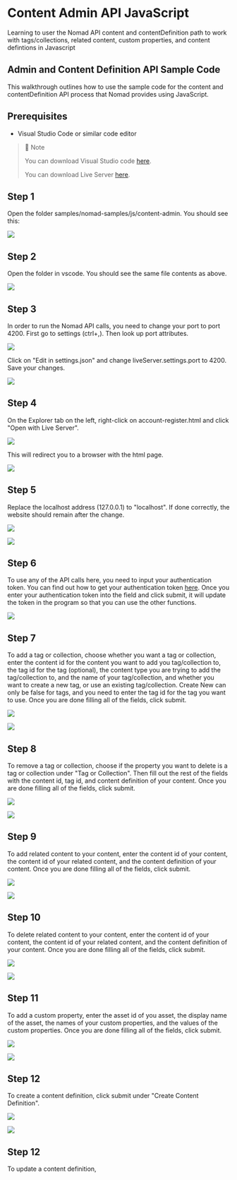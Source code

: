# Content Admin API JavaScript
Learning to user the Nomad API content and contentDefinition path to work with tags/collections, related content, custom properties, and content defintions in Javascript

## Admin and Content Definition API Sample Code

This walkthrough outlines how to use the sample code for the content and contentDefinition API process that Nomad provides using JavaScript.

## Prerequisites

- Visual Studio Code or similar code editor

> 📘 Note
> 
> You can download Visual Studio code [here](https://code.visualstudio.com/).
> 
> You can download Live Server [here](https://ritwickdey.github.io/vscode-live-server/).

## Step 1

Open the folder  samples/nomad-samples/js/content-admin. You should see this:

![](https://files.readme.io/31bc0f2-image.png)

## Step 2

Open the folder in vscode. You should see the same file contents as above.

![](https://files.readme.io/dacf562-image.png)

## Step 3

In order to run the Nomad API calls, you need to change your port to port 4200. First go to settings (ctrl+,). Then look up port attributes.

![](https://files.readme.io/7ca4a72-settings.png)

Click on "Edit in settings.json" and change liveServer.settings.port to 4200. Save your changes.

![](https://files.readme.io/199b2b4-liveserver.png)

## Step 4

On the Explorer tab on the left, right-click on account-register.html and click "Open with Live Server".

![](https://files.readme.io/f443433-contentadminls.png)

This will redirect you to a browser with the html page.


![](https://files.readme.io/1fd9741-image.png)

## Step 5

Replace the localhost address (127.0.0.1) to "localhost". If done correctly, the website should remain after the change.


![](https://files.readme.io/a5733d4-contentadminweb.png)



![](https://files.readme.io/b263cb2-contentadminlh.png)

## Step 6

To use any of the API calls here, you need to input your authentication token. You can find out how to get your authentication token [here](https://github.com/Nomad-Media/samples/blob/main/nomad-samples/js/account-authenticaton/Readme.md). Once you enter your authentication token into the field and click submit, it will update the token in the program so that you can use the other functions.

![](https://files.readme.io/4d998e9-image.png)

## Step 7

To add a tag or collection, choose whether you want a tag or collection, enter the content id for the content you want to add you tag/collection to, the tag id for the tag (optional), the content type you are trying to add the tag/collection to, and the name of your tag/collection, and whether you want to create a new tag, or use an existing tag/collection. Create New can only be false for tags, and you need to enter the tag id for the tag you want to use. Once you are done filling all of the fields, click submit.

![](https://files.readme.io/81877c2-image.png)

![](https://files.readme.io/3d9451d-image.png)

## Step 8

To remove a tag or collection, choose if the property you want to delete is a tag or collection under "Tag or Collection". Then fill out the rest of the fields with the content id, tag id, and content definition of your content. Once you are done filling all of the fields, click submit.

![](https://files.readme.io/dec19f7-image.png)

![](https://files.readme.io/7caa9f9-image.png)

## Step 9

To add related content to your content, enter the content id of your content, the content id of your related content, and the content definition of your content. Once you are done filling all of the fields, click submit.

![](https://files.readme.io/fe41a10-image.png)

![](https://files.readme.io/3adf96f-image.png)

## Step 10

To delete related content to your content, enter the content id of your content, the content id of your related content, and the content definition of your content. Once you are done filling all of the fields, click submit.

![](https://files.readme.io/59b22d0-image.png)

![](https://files.readme.io/805a1f8-image.png)

## Step 11

To add a custom property, enter the asset id of you asset, the display name of the asset, the names of your custom properties, and the values of the custom properties. Once you are done filling all of the fields, click submit.

![](https://files.readme.io/dc678d5-image.png)

![](https://files.readme.io/f534145-image.png)

## Step 12

To create a content definition, click submit under "Create Content Definition".

![](https://files.readme.io/1758110-image.png)

![](https://files.readme.io/39f8563-image.png)

## Step 12

To update a content definition,

